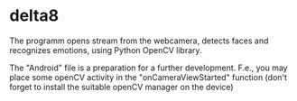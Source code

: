 # delta8
The programm opens stream from the webcamera, detects faces and recognizes emotions, using Python OpenCV library.

The "Android" file is a preparation for a further development. F.e., you may place some openCV activity in the "onCameraViewStarted" function (don't forget to install the suitable openCV manager on the device)
